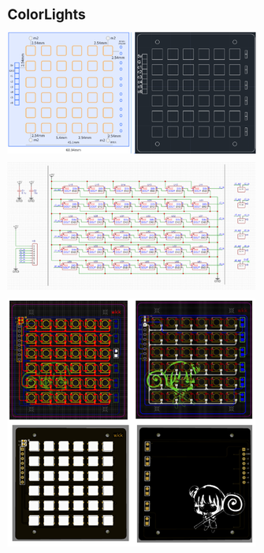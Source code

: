# ColorLights

![image-20230926172409297](pic/image-20230926172409297.png)



![image-20230926172246430](pic/image-20230926172246430.png)

![image-20230926172305365](pic/image-20230926172305365.png)

